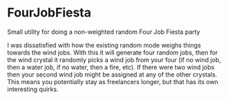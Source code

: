 FourJobFiesta
=============

Small utility for doing a non-weighted random Four Job Fiesta party

I was dissatisfied with how the existing random mode weighs things towards the wind jobs.  With this it will generate four random jobs, then for the wind crystal it randomly picks a wind job from your four (if no wind job, then a water job, if no water, then a fire, etc).  If there were two wind jobs then your second wind job might be assigned at any of the other crystals.  This means you potentially stay as freelancers longer, but that has its own interesting quirks.
